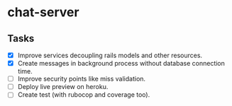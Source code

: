 # chat-server

## Tasks
- [x] Improve services decoupling rails models and other resources.
- [x] Create messages in background process without database connection time.
- [ ] Improve security points like miss validation.
- [ ] Deploy live preview on heroku.
- [ ] Create test (with rubocop and coverage too).